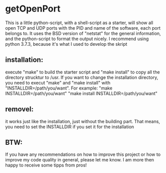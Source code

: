# getOpenPort

This is a little python-script, with a shell-script as a starter, will show all open TCP and UDP ports
with the PID and name of the software, each port belongs to.
It uses the BSD version of "netstat" for the general information, and the python-script to format
the output nicely. I recommend using python 3.7.3, because it's what I used to develop the skript

## installation:
execute "make" to build the starter script and "make install" to copy all the directory strucktur to 
/usr. If you want to change the installation directory, you need to execut "make" and "make install" with
"INSTALLDIR=/path/you/want". For example: 
"make INSTALLDIR=/path/you/want"
"make install INSTALLDIR=/path/you/want"

## removel:
it works just like the installation, just without the building part. That means, you need to set the
INSTALLDIR if you set it for the installation

## BTW:
If you have any recommendations on how to improve this project or how to improve my code quality in 
general, please let me know.
I am more then happy to receive some tipps from pros!